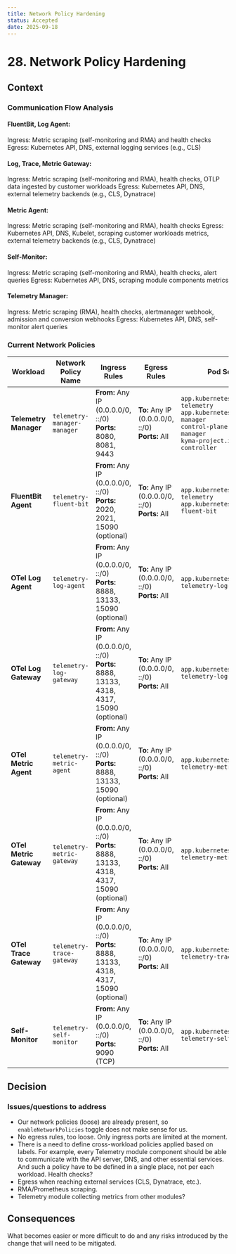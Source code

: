 ```yaml
---
title: Network Policy Hardening
status: Accepted
date: 2025-09-18
---
```


# 28. Network Policy Hardening

## Context

### Communication Flow Analysis

#### FluentBit, Log Agent:
Ingress: Metric scraping (self-monitoring and RMA) and health checks
Egress: Kubernetes API, DNS, external logging services (e.g., CLS)

#### Log, Trace, Metric Gateway:
Ingress: Metric scraping (self-monitoring and RMA), health checks, OTLP data ingested by customer workloads
Egress: Kubernetes API, DNS, external telemetry backends (e.g., CLS, Dynatrace)

#### Metric Agent:
Ingress: Metric scraping (self-monitoring and RMA), health checks
Egress: Kubernetes API, DNS, Kubelet, scraping customer workloads metrics, external telemetry backends (e.g., CLS, Dynatrace)

#### Self-Monitor:
Ingress: Metric scraping (self-monitoring and RMA), health checks, alert queries
Egress: Kubernetes API, DNS, scraping module components metrics

#### Telemetry Manager:
Ingress: Metric scraping (RMA), health checks, alertmanager webhook, admission and conversion webhooks
Egress: Kubernetes API, DNS, self-monitor alert queries

### Current Network Policies

| **Workload** | **Network Policy Name** | **Ingress Rules** | **Egress Rules** | **Pod Selector** |
|--------------|------------------------|-------------------|------------------|------------------|
| **Telemetry Manager** | `telemetry-manager-manager` | **From:** Any IP (0.0.0.0/0, ::/0)<br>**Ports:** 8080, 8081, 9443 | **To:** Any IP (0.0.0.0/0, ::/0)<br>**Ports:** All | `app.kubernetes.io/instance: telemetry`<br>`app.kubernetes.io/name: manager`<br>`control-plane: telemetry-manager`<br>`kyma-project.io/component: controller` |
| **FluentBit Agent** | `telemetry-fluent-bit` | **From:** Any IP (0.0.0.0/0, ::/0)<br>**Ports:** 2020, 2021, 15090 (optional) | **To:** Any IP (0.0.0.0/0, ::/0)<br>**Ports:** All | `app.kubernetes.io/instance: telemetry`<br>`app.kubernetes.io/name: fluent-bit` |
| **OTel Log Agent** | `telemetry-log-agent` | **From:** Any IP (0.0.0.0/0, ::/0)<br>**Ports:** 8888, 13133, 15090 (optional) | **To:** Any IP (0.0.0.0/0, ::/0)<br>**Ports:** All | `app.kubernetes.io/name: telemetry-log-agent` |
| **OTel Log Gateway** | `telemetry-log-gateway` | **From:** Any IP (0.0.0.0/0, ::/0)<br>**Ports:** 8888, 13133, 4318, 4317, 15090 (optional) | **To:** Any IP (0.0.0.0/0, ::/0)<br>**Ports:** All | `app.kubernetes.io/name: telemetry-log-gateway` |
| **OTel Metric Agent** | `telemetry-metric-agent` | **From:** Any IP (0.0.0.0/0, ::/0)<br>**Ports:** 8888, 13133, 15090 (optional) | **To:** Any IP (0.0.0.0/0, ::/0)<br>**Ports:** All | `app.kubernetes.io/name: telemetry-metric-agent` |
| **OTel Metric Gateway** | `telemetry-metric-gateway` | **From:** Any IP (0.0.0.0/0, ::/0)<br>**Ports:** 8888, 13133, 4318, 4317, 15090 (optional) | **To:** Any IP (0.0.0.0/0, ::/0)<br>**Ports:** All | `app.kubernetes.io/name: telemetry-metric-gateway` |
| **OTel Trace Gateway** | `telemetry-trace-gateway` | **From:** Any IP (0.0.0.0/0, ::/0)<br>**Ports:** 8888, 13133, 4318, 4317, 15090 (optional) | **To:** Any IP (0.0.0.0/0, ::/0)<br>**Ports:** All | `app.kubernetes.io/name: telemetry-trace-gateway` |
| **Self-Monitor** | `telemetry-self-monitor` | **From:** Any IP (0.0.0.0/0, ::/0)<br>**Ports:** 9090 (TCP) | **To:** Any IP (0.0.0.0/0, ::/0)<br>**Ports:** All | `app.kubernetes.io/name: telemetry-self-monitor` |

## Decision

### Issues/questions to address

- Our network policies (loose) are already present, so `enableNetworkPolicies` toggle does not make sense for us.
- No egress rules, too loose. Only ingress ports are limited at the moment.
- There is a need to define cross-workload policies applied based on labels. For example, every Telemetry module component should be able to communicate with the API server, DNS, and other essential services. And such a policy have to be defined in a single place, not per each workload. Health checks?
- Egress when reaching external services (CLS, Dynatrace, etc.).
- RMA/Prometheus scraping.
- Telemetry module collecting metrics from other modules?


## Consequences

What becomes easier or more difficult to do and any risks introduced by the change that will need to be mitigated.
